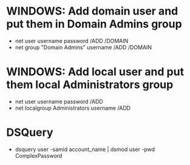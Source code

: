 # WINDOWS: Add domain user and put them in Domain Admins group
- net user username password /ADD /DOMAIN <BR>
- net group "Domain Admins" username /ADD /DOMAIN

# WINDOWS: Add local user and put them local Administrators group
- net user username password /ADD <BR>
- net localgroup Administrators username /ADD

# DSQuery
- dsquery user -samid account_name | dsmod user -pwd ComplexPassword
